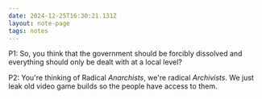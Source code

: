 ```yaml
---
date: 2024-12-25T16:30:21.131Z
layout: note-page
tags: notes
---
```

P1: So, you think that the government should be forcibly dissolved and everything should only be dealt with at a local level?

P2: You're thinking of Radical *Anarchists*, we're radical *Archivists*. We just leak old video game builds so the people have access to them.
